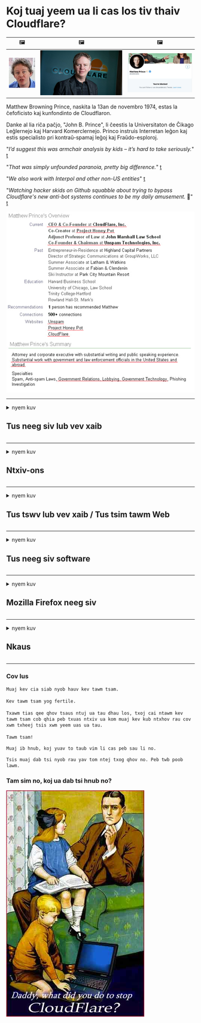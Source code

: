 # Koj tuaj yeem ua li cas los tiv thaiv Cloudflare?

| 🖼 | 🖼 | 🖼 |
| --- | --- | --- |
| ![](../image/matthew_prince_teen.jpg) | ![](../image/matthew_prince.jpg) | ![](../image/blockedbymatthewprince.jpg) |


Matthew Browning Prince, naskita la 13an de novembro 1974, estas la ĉefoficisto kaj kunfondinto de Cloudflaron.

Danke al lia riĉa paĉjo, "John B. Prince", li ĉeestis la Universitaton de Ĉikago Leĝlernejo kaj Harvard Komerclernejo.
Princo instruis Interretan leĝon kaj estis specialisto pri kontraŭ-spamaj leĝoj kaj Fraŭdo-esploroj.


"*I’d suggest this was armchair analysis by kids – it’s hard to take seriously.*" [t](https://www.theguardian.com/technology/2015/nov/19/cloudflare-accused-by-anonymous-helping-isis)

"*That was simply unfounded paranoia, pretty big difference.*"  [t](https://twitter.com/xxdesmus/status/992757936123359233)

"*We also work with Interpol and other non-US entities*" [t](https://twitter.com/eastdakota/status/1203028504184360960)

"*Watching hacker skids on Github squabble about trying to bypass Cloudflare's new anti-bot systems continues to be my daily amusement.* 🍿" [t](https://twitter.com/eastdakota/status/1273277839102656515)


![](../image/whoismp.jpg)

---


<details>
<summary>nyem kuv

## Tus neeg siv lub vev xaib
</summary>


- Yog tias lub vev xaib uas koj nyiam siv Cloudflare, qhia lawv kom tsis txhob siv Cloudflare.
  - Whining ntawm social media xws li Facebook, Reddit, Twitter lossis Mastodon ua rau tsis muaj qhov txawv. [Kev nqis tes yog nrov dua li hashtags.](https://twitter.com/phyzonloop/status/1274132092490862594)
  - Sim hu rau tus tswv lub vev xaib yog tias koj xav ua koj tus kheej muaj txiaj ntsig.

[Cloudflare hais tias](https://github.com/Eloston/ungoogled-chromium/issues/783):
```
Peb pom zoo kom koj ncav cuag cov thawj coj rau cov kev pabcuam tshwj xeeb lossis cov chaw uas koj khiav tawm hauv cov teebmeem thiab qhia koj qhov kev paub dhau los.
```

[Yog tias koj tsis thov nws, tus tswv lub vev xaib tsis paub qhov teeb meem no.](../PEOPLE.md)

![](../image/liberapay.jpg)

[Piv txwv zoo](https://counterpartytalk.org/t/turn-off-cloudflare-on-counterparty-co-plz/164/5).<br>
Koj tau tuaj me me xwb? [Tsa koj lub suab tam sim no.](https://github.com/maraoz/maraoz.github.io/issues/1) Piv txwv hauv qab no.

```
Koj tsuas yog pab rau kev tswj hwm kev lag luam thiab kev soj ntsuam huab hwm coj.
http://crimeflare.eu.org
```

```
Koj lub vev xaib yog nyob rau hauv kev ceev ntiag tug-tsim txom ntiag tug walled-vaj ntawm CloudFlare.
http://crimeflare.eu.org
```

- Siv qee lub sijhawm los nyeem lub vev xaib txoj cai ntiag tug.
  - yog tias lub vev xaib tom qab Cloudflare lossis lub vev xaib tau siv cov kev pabcuam txuas nrog Cloudflare.

Nws yuav tsum piav qhia qhov "Cloudflare" yog dab tsi, thiab thov kev tso cai los qhia koj cov ntaub ntawv nrog Cloudflare. Ua tsis tiav yuav ua rau kev ua txhaum kev ntseeg siab thiab lub vas sab hauv nqe lus nug yuav tsum raug zam.

[Qhov piv txwv txog txoj cai siv tau ntiag tug nyob ntawm no](https://archive.is/bDlTz) ("Subprocessors" > "Entity Name")

```
Kuv tau nyeem koj txoj cai ntiag tug thiab kuv nrhiav tsis tau lo lus Cloudflare.
Kuv tsis kam qhia cov ntaub ntawv nrog koj yog tias koj tseem pub kuv cov ntaub ntawv rau Cloudflare.
http://crimeflare.eu.org
```

Qhov no yog ib qho piv txwv ntawm cov cai ntiag tug uas tsis muaj lo lus Cloudflare.
[Liberland Jobs](https://archive.is/daKIr) [privacy policy](https://docsend.com/view/feiwyte):

![](../image/cfwontobey.jpg)

Cloudflare lawv muaj lawv txoj cai ntiag tug.
[Cloudflare hlub doxxing neeg.](https://www.reddit.com/r/GamerGhazi/comments/2s64fe/be_wary_reporting_to_cloudflare/)

Nov yog ua piv txwv zoo rau cov vev xaib daim ntawv sau npe.
AFAIK, xoom lub vev xaib ua qhov no. Koj puas yuav ntseeg lawv?

```
Los ntawm txhaj "Sau npe rau XYZ", koj pom zoo rau peb cov nqe lus ntawm kev pabcuam thiab kev lees paub tus kheej.
Koj kuj pom zoo qhia koj cov ntaub ntawv nrog Cloudflare thiab kuj pom zoo rau cloudflare cov lus qhia txog kev ceev ntiag tug.
Yog Cloudflare paim koj cov ntaub ntawv lossis yuav tsis cia koj txuas rau peb cov servers, nws tsis yog peb qhov txhaum. [*]

[ Sau npe ] [ Kuv tsis pom zoo ]
```
[*] [PEOPLE.md](../PEOPLE.md)


- Sim tsis txhob siv lawv cov kev pabcuam. Nco ntsoov koj tau raug saib los ntawm Cloudflare.
  - ["I'm in your TLS, sniffin' your passworz"](../image/iminurtls.jpg)

- Tshawb nrhiav rau lwm lub vas sab. Muaj lwm txoj hauv kev thiab muaj cib fim rau hauv internet!

- Hais koj cov phooj ywg siv Tor txhua hnub.
  - Kev tsis qhia npe yuav tsum yog tus qauv ntawm qhib internet!
  - [Nco ntsoov tias lub phiaj xwm Tor tsis nyiam qhov haujlwm no.](../HISTORY.md)

</details>

------

<details>
<summary>nyem kuv

## Ntxiv-ons
</summary>

- Yog tias koj lub browser yog Firefox, Tor Browser, lossis Ungoogled Chromium siv ib qho ntawm cov add-ons hauv qab no.
  - Yog tias koj xav ntxiv qhov tshiab ntxiv-rau nug txog nws ua ntej.


| Npe | Tus tsim tawm | Txhawb nqa | Thaiv tuaj yeem | Qhia tuaj yeem siv tau | Chrome |
| -------- | -------- | -------- | -------- | -------- | -------- |
| [Bloku Cloudflaron MITM-Atakon](../subfiles/about.bcma.md) | #Addon | [ ? ](http://crimeflare.eu.org/) | **Yog lawm**     | **Yog lawm**     |  **Yog lawm** |
| [Ĉu ligoj estas vundeblaj al MITM-atako?](../subfiles/about.ismm.md) | #Addon | [ ? ](http://crimeflare.eu.org/) | Tsis yog     | **Yog lawm**     |  **Yog lawm** |
| [Ĉu ĉi tiuj ligoj blokos Tor-uzanton?](../subfiles/about.isat.md) | #Addon | [ ? ](http://crimeflare.eu.org/) | Tsis yog     | **Yog lawm**     |  **Yog lawm** |
| [Block Cloudflare MITM Attack](https://trac.torproject.org/projects/tor/attachment/ticket/24351/block_cloudflare_mitm_attack-1.0.14.1-an%2Bfx.xpi)<br>[**DELETED BY TOR PROJECT**](../HISTORY.md) | nullius | [ ? ](../tool/block_cloudflare_mitm_fx), [Link](http://crimeflare.eu.org/) | **Yog lawm**     | **Yog lawm**     |  Tsis yog |
| [TPRB](http://34ahehcli3epmhbu2wbl6kw6zdfl74iyc4vg3ja4xwhhst332z3knkyd.onion/) | Sw | [ ? ](http://34ahehcli3epmhbu2wbl6kw6zdfl74iyc4vg3ja4xwhhst332z3knkyd.onion/) | **Yog lawm**     | **Yog lawm**     |  Tsis yog |
| [Detect Cloudflare](https://addons.mozilla.org/en-US/firefox/addon/detect-cloudflare/) | Frank Otto | [ ? ](https://github.com/traktofon/cf-detect) | Tsis yog     | **Yog lawm**     |  Tsis yog |
| [True Sight](https://addons.mozilla.org/en-US/firefox/addon/detect-cloudflare-plus/) | claustromaniac | [ ? ](https://github.com/claustromaniac/detect-cloudflare-plus) | Tsis yog     | **Yog lawm**     |  Tsis yog |
| [Which Cloudflare datacenter am I visiting?](https://addons.mozilla.org/en-US/firefox/addon/cf-pop/) | 依云 | [ ? ](https://github.com/lilydjwg/cf-pop) | Tsis yog     | **Yog lawm**     |  Tsis yog |


- "Decentraleyes" tuaj yeem nres kev txuas rau "CDNJS (Cloudflare)".
  - Nws tiv thaiv ntau ntawm cov kev thov los ntawm ncav tes tes hauj lwm, thiab ua haujlwm hauv cov ntaub ntawv hauv zos kom cov vev xaib tsis txhob tawg.
  - Tus tsim tawm teb: "[very concerning indeed](https://github.com/Synzvato/decentraleyes/issues/236#issuecomment-352049501)", "[widespread usage severely centralizes the web](https://github.com/Synzvato/decentraleyes/issues/251#issuecomment-366752049)"

- [Koj tseem tuaj yeem tshem lossis tsis ntseeg Cloudflare daim ntawv pov thawj los ntawm koj Daim Ntawv Pov Thawj Ua Haujlwm (CA).](https://www.ssl.com/how-to/remove-root-certificate-firefox/)

</details>

------

<details>
<summary>nyem kuv

## Tus tswv lub vev xaib / Tus tsim tawm Web
</summary>


![](../image/word_cloudflarefree.jpg)

- Tsis txhob siv Cloudflare kev daws teeb meem, Lub Sij Hawm.
  - Koj tuaj yeem ua kom zoo tshaj qhov ntawd, puas yog? [Ntawm no yog yuav ua li cas tshem tawm Cloudflare kev tso npe, phiaj xwm, thawj, lossis nyiaj txiag.](https://support.cloudflare.com/hc/en-us/articles/200167776-Removing-subscriptions-plans-domains-or-accounts)

| 🖼 | 🖼 |
| --- | --- |
| ![](../image/htmlalertcloudflare.jpg) | ![](../image/htmlalertcloudflare2.jpg) |

- Xav tau cov neeg muas zaub ntau? Koj paub Yeej Pov Vwj thiab Yaj Kub ces yog lawm. Hint yog "txoj kab saum toj".
  - [Nyob zoo, koj tau sau "Peb coj koj tus kheej yam tsis muaj txiaj ntsig" tab sis kuv tau txais "Yuam Kev 403 Forbidden Anonymous Proxy Tsis Tso Cai".](https://it.slashdot.org/story/19/02/19/0033255/stop-saying-we-take-your-privacy-and-security-seriously) Vim li cas koj thaiv Tor lossis VPN? Thiab yog vim li cas koj thaiv cov hlab ib ntus email?

![](../image/anonexist.jpg)

- Siv Cloudflare yuav ua rau kom muaj kev ntsaws. Cov qhua tuaj yeem tsis nkag mus rau koj lub vev xaib yog tias koj lub server poob qis lossis Cloudflare tau poob.
  - [Koj puas xav tias Cloudflare yeej tsis nqis dua?](https://www.ibtimes.com/cloudflare-down-not-working-sites-producing-504-gateway-timeout-errors-2618008) [Another](https://twitter.com/Jedduff/status/1097875615997399040) [sample](https://twitter.com/search?f=tweets&vertical=default&q=Cloudflare%20is%20having%20problems). [Need more](../PEOPLE.md)?

![](../image/cloudflareinternalerror.jpg)

- Siv Cloudflare los saib xyuas koj "API pabcuam", "software hloov tshiab server" lossis "RSS pub" yuav ua kev puas tsuaj rau koj cov neeg siv khoom. Ib tus neeg siv khoom hu koj thiab hais tias "Kuv tsis tuaj yeem siv koj tus lej API ntxiv lawm", thiab koj tsis paub dab tsi yog mus. Cloudflare tuaj yeem ntsiag to thaiv koj cov neeg siv khoom. Koj puas xav tias nws tsis ua li cas?
  - Muaj ntau tus neeg nyeem ntawv RSS thiab nyeem ntawv RSS nyeem online. Vim li cas koj thiaj li tshaj tawm RSS pub yog tias koj tsis pub neeg tuaj yeem sau npe?

![](../image/rssfeedovercf.jpg)

- Koj puas xav tau daim ntawv pov thawj HTTPS? Siv "Let's Encrypt" lossis cia li yuav nws los ntawm CA lub tuam txhab.

- Koj puas xav tau DNS server? Tsis tuaj yeem teeb tsa koj lub server? Yuav ua li cas txog lawv: [Hurricane Electric Free DNS](https://dns.he.net/), [Dyn.com](https://dyn.com/dns/), [1984 Hosting](https://www.1984hosting.com/), [Afraid.Org (Cov tswj hwm muab koj tus lej rho tawm yog tias koj siv TOR)](https://freedns.afraid.org/)

- Nrhiav kev pabcuam hosting? Pub dawb xwb? Yuav ua li cas txog lawv: [Onion Service](http://vww6ybal4bd7szmgncyruucpgfkqahzddi37ktceo3ah7ngmcopnpyyd.onion/en/security/network-security/tor/onionservices-best-practices), [Free Web Hosting Area](https://freewha.com/), [Autistici/Inventati Web Site Hosting](https://www.autinv5q6en4gpf4.onion/services/website), [Github Pages](https://pages.github.com/), [Surge](https://surge.sh/)
  - [Hloov rau Cloudflare](../subfiles/cloudflare-alternatives.md)

- Koj tab tom siv "cloudflare-ipfs.com"? [Koj puas paub Cloudflare IPFS tsis zoo?](../PEOPLE.md)

- Nruab Nruab Web Application Firewall xws li OWASP thiab Fail2Ban ntawm koj lub server thiab teeb tsa nws kom raug.
  - Thaiv Tor tsis yog ib qho kev daws teeb meem. Tsis txhob rau txim rau txhua tus rau cov neeg siv tsis zoo.

- Hloov pauv lossis thaiv "Cloudflare Warp" cov neeg siv los ntawm kev nkag mus rau koj lub vev xaib. Thiab muab cov laj thawj yog tias koj tuaj yeem ua tau.

> Daim npe IP: "[Cloudflare qhov IP tam sim no yog qhov](cloudflare_inc/)"

> A: Thaiv xwb

```
server {
...
deny 173.245.48.0/20;
deny 103.21.244.0/22;
deny 103.22.200.0/22;
deny 103.31.4.0/22;
deny 141.101.64.0/18;
deny 108.162.192.0/18;
deny 190.93.240.0/20;
deny 188.114.96.0/20;
deny 197.234.240.0/22;
deny 198.41.128.0/17;
deny 162.158.0.0/15;
deny 104.16.0.0/12;
deny 172.64.0.0/13;
deny 131.0.72.0/22;
deny 2400:cb00::/32;
deny 2606:4700::/32;
deny 2803:f800::/32;
deny 2405:b500::/32;
deny 2405:8100::/32;
deny 2a06:98c0::/29;
deny 2c0f:f248::/32;
...
}
```

> B: Xa mus rau nplooj ntawv ceeb toom

```
http {
...
geo $iscf {
default 0;
173.245.48.0/20 1;
103.21.244.0/22 1;
103.22.200.0/22 1;
103.31.4.0/22 1;
141.101.64.0/18 1;
108.162.192.0/18 1;
190.93.240.0/20 1;
188.114.96.0/20 1;
197.234.240.0/22 1;
198.41.128.0/17 1;
162.158.0.0/15 1;
104.16.0.0/12 1;
172.64.0.0/13 1;
131.0.72.0/22 1;
2400:cb00::/32 1;
2606:4700::/32 1;
2803:f800::/32 1;
2405:b500::/32 1;
2405:8100::/32 1;
2a06:98c0::/29 1;
2c0f:f248::/32 1;
}
...
}

server {
...
if ($iscf) {rewrite ^ https://example.com/cfwsorry.php;}
...
}

<?php
header('HTTP/1.1 406 Not Acceptable');
echo <<<CLOUDFLARED
Thank you for visiting ourwebsite.com!<br />
We are sorry, but we can't serve you because your connection is being intercepted by Cloudflare.<br />
Please read http://crimeflare.eu.org for more information.<br />
CLOUDFLARED;
die();
```

- Teeb tsa Tor Onion Service lossis I2P insite yog tias koj ntseeg txoj kev ywj pheej thiab zoo siab tos txais cov neeg siv tsis qhia npe.

- Nug kom tau tswv yim los ntawm lwm tus Clearnet / Tor dual lub vev xaib ua haujlwm thiab ua phooj ywg tsis paub!

</details>

------

<details>
<summary>nyem kuv

## Tus neeg siv software
</summary>


- Discord siv CloudFlare. Xaiv? Peb pom zoo [**Briar** (Android)](https://f-droid.org/en/packages/org.briarproject.briar.android/), [Ricochet (PC)](https://ricochet.im/), [Tox + Tor (Android/PC)](https://tox.chat/download.html)
  - Briar suav nrog Tor daemon yog li koj tsis tas yuav nruab Orbot.
  - Qwtch cov neeg tsim khoom, Qhib tsis pub twg paub, tau tshem qhov project stop_cloudflare los ntawm lawv cov kev pabcuam git yam tsis tau ceeb toom.

- Yog tias koj siv Debian GNU / Linux, lossis cov ntawv nyeem txhua yam, kos npe: [bug #831835](https://bugs.debian.org/cgi-bin/bugreport.cgi?bug=831835). Thiab yog tias koj tuaj yeem, pab txheeb xyuas qhov thaj, thiab pab tus kws saib xyuas kom muaj qhov txiav txim siab zoo seb nws yuav tsum lees txais.

- Nco ntsoov pom zoo muab cov browsers no.

| Npe | Tus tsim tawm | Txhawb nqa | Tswv yim |
| -------- | -------- | -------- | -------- |
| [Ungoogled-Chromium](https://ungoogled-software.github.io/ungoogled-chromium-binaries/) | Eloston | [ ? ](https://github.com/Eloston/ungoogled-chromium) | PC (Win, Mac, Linux)  _!Tor_ |
| [Bromite](https://www.bromite.org/fdroid) | Bromite | [ ? ](https://github.com/bromite/bromite/issues) | Android  _!Tor_ |
| [Tor Browser](https://www.torproject.org/download/) | Tor Project | [ ? ](https://support.torproject.org/) | PC (Win, Mac, Linux)  _Tor_|
| [Tor Browser Android](https://www.torproject.org/download/) | Tor Project | [ ? ](https://support.torproject.org/) | Android  _Tor_|
| [Onion Browser](https://itunes.apple.com/us/app/onion-browser/id519296448?mt=8) | Mike Tigas | [ ? ](https://github.com/OnionBrowser/OnionBrowser/issues) | Apple iOS  _Tor_|
| [GNU/Icecat](https://www.gnu.org/software/gnuzilla/) | GNU | [ ? ](https://www.gnu.org/software/gnuzilla/) | PC (Linux) |
| [IceCatMobile](https://f-droid.org/en/packages/org.gnu.icecat/) | GNU | [ ? ](https://lists.gnu.org/mailman/listinfo/bug-gnuzilla) | Android |
| [Iridium Browser](https://iridiumbrowser.de/about/) | Iridium | [ ? ](https://github.com/iridium-browser/iridium-browser/) | PC (Win, Mac, Linux, OpenBSD) |


Lwm lub software ntiag tug yog tsis zoo. Qhov no tsis tau txhais hais tias Tor browser yog "zoo meej".
Tsis muaj 100% kev nyab xeeb tsis 100% ntiag tug hauv is taws nem thiab thev naus laus zis.

- Tsis xav siv Tor? Koj tuaj yeem siv txhua qhov browser nrog Tor daemon.
  - [Nco ntsoov tias lub phiaj xwm Tor tsis nyiam qhov no.](https://support.torproject.org/tbb/tbb-9/) Siv Tor Browser yog tias koj muaj peev xwm ua tau li ntawd.
- [Siv Chromium nrog Tor li cas](../subfiles/chromium_tor.md)


Cia peb tham txog lwm qhov software tsis pub lwm tus paub.

- [Yog tias koj xav siv Firefox, xaiv "Firefox ESR".](https://www.mozilla.org/en-US/firefox/organizations/)
  - [Firefox - Spyware Watchdog](https://spyware.neocities.org/articles/firefox.html)
  - [Firefox tsis lees txais kev hais lus dawb, txwv tsis pub hais lus dawb](https://web.archive.org/web/20200423010026/https://reclaimthenet.org/firefox-rejects-free-speech-bans-free-speech-commenting-plugin-dissenter-from-its-extensions-gallery/)
  - ["100+ downvotes. Nws zoo li nug tuam txhab lag luam software los lo rau ... software yog cia li dhau hnub no."](https://old.reddit.com/r/firefox/comments/gutdiw/weve_got_work_to_do_the_mozilla_blog/fslbbb6/)
  - [Uh, vim li cas Firefox qhia kev txhawb nqa kuv txuas rau kuv qhov URL bar?](https://www.reddit.com/r/firefox/comments/jybx2w/uh_why_is_firefox_showing_me_sponsored_links_in/)
  - [Mozilla - Dabntxwnyoog Incarnate](https://digdeeper.neocities.org/ghost/mozilla.html)

- [Nco ntsoov, Mozilla tab tom siv Cloudflare kev pabcuam.](https://www.robtex.com/dns-lookup/www.mozilla.org) [Lawv tseem tab tom siv Cloudflare's DNS kev pabcuam ntawm lawv cov khoom.](https://www.theregister.co.uk/2018/03/21/mozilla_testing_dns_encryption/)

- [Mozilla lees yuav daim pib no.](https://bugzilla.mozilla.org/show_bug.cgi?id=1426618)

- [Firefox tsom xam tias yog qhov kev tso dag.](https://github.com/mozilla-mobile/focus-android/issues/1743) [Lawv tau cog lus tias nws yuav xaim lub telemetry tab sis lawv hloov nws.](https://github.com/mozilla-mobile/focus-android/issues/4210)

- [PaleMoon / Basilisk tus tsim tawm hlub Cloudflare.](https://github.com/mozilla-mobile/focus-android/issues/1743#issuecomment-345993097)
  - [Pale Moon's Archive Server hacked thiab kis malware rau 18 Lub Hlis](https://www.reddit.com/r/privacytoolsIO/comments/cc808y/pale_moons_archive_server_hacked_and_spread/)
  - Nws tseem ntxub Tor siv - "[Cia nws tawm tsam Tor. Kuv xav tias feem ntau cov chaw yuav tsum ua siab phem rau Tor xaiv qhov kev tsim txom siab tshaj plaws.](https://github.com/yacy/yacy_search_server/issues/314#issuecomment-565932097)"

- [Waterfox muaj teeb meem "xov tooj hauv tsev" heev](https://spyware.neocities.org/articles/waterfox.html)

- [Google Chrome yog spyware.](https://www.gnu.org/proprietary/malware-google.en.html)
  - [Google xa koj cov haujlwm.](https://spyware.neocities.org/articles/chrome.html)

- [SRWare Hlau ua ntau cov xov tooj hauv tsev txuas.](https://spyware.neocities.org/articles/iron.html) Nws kuj txuas rau google domains.

- [Siab tawv Browser whitelist Facebook / Twitter trackers.](https://www.bleepingcomputer.com/news/security/facebook-twitter-trackers-whitelisted-by-brave-browser/)
  - [Nov yog teeb meem ntau.](https://spyware.neocities.org/articles/brave.html)
  - [binance koom siab ID](https://twitter.com/cryptonator1337/status/1269594587716374528)

- [Microsoft Edge cia Facebook khiav Flash code hauv qab cov neeg siv lub nraub qaum.](https://www.zdnet.com/article/microsoft-edge-lets-facebook-run-flash-code-behind-users-backs/)

- [Vivaldi tsis hwm koj tus kheej.](https://spyware.neocities.org/articles/vivaldi.html)

- [Opera spyware qib: Tsis tshua muaj neeg siab](https://spyware.neocities.org/articles/opera.html)

- Apple iOS: [Koj yuav tsum tsis txhob siv cov iOS txhua, feem ntau vim tias nws yog malware.](https://www.gnu.org/proprietary/malware-apple.html)

Yog li peb pom zoo kom cov lus saum toj no nkaus xwb. Tsis muaj dab tsi ntxiv.

</details>

------

<details>
<summary>nyem kuv

## Mozilla Firefox neeg siv
</summary>


- "Firefox Nightly" yuav xa cov lus debug-theem mus rau Mozilla servers yam tsis muaj kev xaiv tawm.
  - [Mozilla servers ua haujlwm rau Cloudflare](https://www.digwebinterface.com/?hostnames=www.mozilla.org%0D%0Amozilla.cloudflare-dns.com&type=&ns=resolver&useresolver=8.8.4.4&nameservers=)

- Nws yog qhov ua tau txwv tsis pub Firefox txuas rau Mozilla servers.
  - [Mozilla's policy-templates qhia](https://github.com/mozilla/policy-templates/blob/master/README.md)
  - Nco ntsoov cov lus qhia ua kom yuam kev no yuav tsis ua haujlwm ntxiv rau tom ntej vim tias Mozilla nyiam sau lawv tus kheej.
  - Siv firewall thiab DNS lim los thaiv lawv kom meej.

"`/distribution/policies.json`"

>     "WebsiteFilter": {
> 		"Block": [
> 		"*://*.mozilla.com/*",
> 		"*://*.mozilla.net/*",
> 		"*://*.mozilla.org/*",
> 		"*://webcompat.com/*",
> 		"*://*.firefox.com/*",
> 		"*://*.thunderbird.net/*",
> 		"*://*.cloudflare.com/*"
> 		]
>     },


- ~~Tshaj tawm cov kab ntawm mozilla tus tracker, qhia lawv kom tsis txhob siv Cloudflare.~~ Muaj ib daim ntawv tshaj tawm kab ntawm bugzilla. Coob tus neeg tau tshaj tawm lawv qhov kev txhawj xeeb, txawm li cas los xij cov kab muag tau zais los ntawm tus thawj coj hauv 2018 xyoo.

- Koj tuaj yeem cuam tshuam DoH hauv Firefox.
  - [Hloov chaw pabcuam DNS ua ntej ntawm firefox](../subfiles/change-firefox-dns.md)

![](../image/firefoxdns.jpg)

- [Yog tias koj xav siv qhov tsis yog ISP DNS, xav txog kev siv OpenNIC Tier2 DNS kev pabcuam lossis lwm tus tsis-Cloudflare DNS kev pabcuam.](https://wiki.opennic.org/start)
![](../image/opennic.jpg)
  - Thaiv Cloudflare nrog DNS. [Crimeflare DNS](../subfiles/service.publicdns.md)

- Koj tuaj yeem siv Tor ua DNS daws teeb meem. [Yog tias koj tsis yog Tor tus kws tshaj lij, nug nqe lus nug ntawm no.](https://tor.stackexchange.com/)

> **Yuav ua li cas?**
> 1. Rub tawm Tor thiab nruab nws rau koj lub khoos phis tawm.
> 2. Ntxiv cov kab no rau "torrc" cov ntaub ntawv.
> DNSPort 127.0.0.1:53
> 3. Rov Pib Tor.
> 4. Teem koj lub computer DNS server rau "127.0.0.1".

</details>

------

<details>
<summary>nyem kuv

## Nkaus
</summary>


- Qhia lwm tus nyob ib ncig ntawm koj txog kev phom sij ntawm Cloudflare.

- [Pab txhim kho cov chaw cia khoom no.](http://crimeflare.eu.org)
  - Ob daim npe, qhov sib cav tawm tsam nws thiab cov ntsiab lus.

- [Cov ntaub ntawv thiab ua rau pej xeem muaj qhov twg tsis ncaj ncees lawm nrog Cloudflare (thiab cov tuam txhab zoo sib xws), nco ntsoov hais txog lub chaw ntim khoom no thaum koj ua](http://crimeflare.eu.org) :)

- Tau ntau tus neeg siv Tor los ntawm lub neej ntawd yog li lawv tuaj yeem muaj lub vev xaib los ntawm qhov pom ntawm qhov sib txawv ntawm lub ntiaj teb.

- Pib pab pawg, hauv kev sib raug zoo xov xwm thiab meatspace, mob siab rau kom tso lub ntiaj teb los ntawm Cloudflare.

- Thaum twg tsim nyog, txuas rau cov pab pawg no rau ntawm lub chaw cia khoom no - qhov no tuaj yeem yog qhov chaw rau kev koom tes ua haujlwm ua ke ua ib pab.

- [Pib lub voos xwm kab uas tuaj yeem muab cov ntsiab lus tsis yog tuam txhab kev xaiv rau Cloudflare.](../subfiles/cloudflare-alternatives.md)

- Qhia rau peb paub txog lwm txoj kev pab tau tsawg kawg yog muab ntau cov txheej txheem tiv thaiv tiv thaiv Cloudflare.

- Yog tias koj yog Cloudflare tus neeg siv khoom, teeb tsa koj tus kheej cov chaw ntiag tug, thiab tos kom lawv ua txhaum lawv.
  - [Tom qab ntawv nqa lawv nyob hauv qab tiv thaiv spam / tsis pub twg paub cov nqi.](https://twitter.com/thexpaw/status/1108424723233419264)

- Yog tias koj nyob hauv Tebchaws Meskas thiab lub vev xaib uas nug yog lub txhab nyiaj lossis tus account, sim coj cov kev cai lij choj nyob hauv Gramm ach Leach – Bliley Act, lossis Asmeskas nrog Txoj Cai Kev Rhuav Tsom thiab qhia rov qab rau peb tias koj tau txais kev deb npaum li cas Cov.

- Yog tias lub vev xaib yog tsoomfwv lub vev xaib, sim coj cov kev cai lij choj raws li txoj cai Kho 1 ntawm Tebchaws Asmeskas Cov Cai

- Yog tias koj yog pej xeem EU, tiv tauj lub vev xaib kom xa koj cov ntaub ntawv ntiag tug raws li General Cov Ntaub Ntawv Kev Tiv Thaiv. Yog tias lawv tsis kam muab koj cov ntaub ntawv rau koj, qhov ntawd yog kev ua txhaum txoj cai lij choj.

- Rau cov tuam txhab uas thov kom muaj kev pabcuam hauv lawv lub vev xaib sim qhia lawv li "kev tshaj tawm dag" rau cov neeg siv khoom tiv thaiv cov koom haum thiab BBB. Cloudflare cov vev xaib tau txais kev pab los ntawm Cloudflare servers.

- [ITU qhia hauv Teb Chaws Asmeskas hais tias Cloudflare tab tom pib loj txaus tias tsab cai lij choj tiv thaiv kev ua lag luam yuav raug txo qis rau lawv.](https://www.itu.int/en/ITU-T/Workshops-and-Seminars/20181218/Documents/Geoff_Huston_Presentation.pdf)

- Nws yog qhov tsis txaus siab tias GNU GPL version 4 tuaj yeem suav nrog cov ntaub ntawv tiv thaiv khaws cia cov cai tom qab cov kev pabcuam, uas yuav tsum tau siv rau txhua qhov GPLv4 thiab tom qab cov kev pabcuam uas tsawg kawg qhov cai tau nkag los ntawm cov khoom nruab nrab uas tsis cais cov neeg siv Tor.

</details>

------

### Cov lus

```
Muaj kev cia siab nyob hauv kev tawm tsam.

Kev tawm tsam yog fertile.

Txawm tias qee qhov tsaus ntuj ua tau dhau los, txoj cai ntawm kev tawm tsam cob qhia peb txuas ntxiv ua kom muaj kev kub ntxhov rau cov xwm txheej tsis xwm yeem uas ua tau.

Tawm tsam!
```

```
Muaj ib hnub, koj yuav to taub vim li cas peb sau li no.
```

```
Tsis muaj dab tsi nyob rau yav tom ntej txog qhov no. Peb twb poob lawm.
```

### Tam sim no, koj ua dab tsi hnub no?


![](../image/stopcf.jpg)
